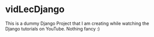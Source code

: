 # vidLecDjango
This is a dummy Django Project that I am creating while watching the Django tutorials on YouTube.
Nothing fancy :)
